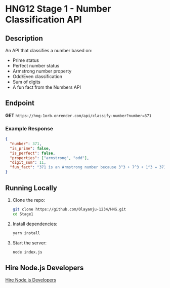 <!-- # HNG12 Stage 0 API

## Description
A simple public API for HNG12 Stage 0 that returns:
- My registered email
- Current date/time in ISO 8601 format
- My GitHub repository URL

## Endpoint
**GET** https://hng-1orb.onrender.com/

### Example Response
```json
{
  "email": "your-email@example.com",
  "current_datetime": "2025-01-30T09:30:00Z",
  "github_url": "https://github.com/yourusername/your-repo"
}
```

### Running Locally
- git clone https://github.com/Olayanju-1234/HNG.git
- cd hng
- cd stage0
- yarn install
- node index.js

### [Hire Node.js Developers](https://hng.tech/hire/nodejs-developers) -->

# HNG12 Stage 1 - Number Classification API

## Description
An API that classifies a number based on:
- Prime status
- Perfect number status
- Armstrong number property
- Odd/Even classification
- Sum of digits
- A fun fact from the Numbers API

## Endpoint
**GET** `https://hng-1orb.onrender.com/api/classify-number?number=371`

### Example Response
```json
{
  "number": 371,
  "is_prime": false,
  "is_perfect": false,
  "properties": ["armstrong", "odd"],
  "digit_sum": 11,
  "fun_fact": "371 is an Armstrong number because 3^3 + 7^3 + 1^3 = 371"
}
```

## Running Locally
1. Clone the repo:
   ```bash
   git clone https://github.com/Olayanju-1234/HNG.git
   cd Stage1
   ```
2. Install dependencies:
   ```bash
   yarn install
   ```
3. Start the server:
   ```bash
   node index.js
   ```

## Hire Node.js Developers
[Hire Node.js Developers](https://hng.tech/hire/nodejs-developers)

